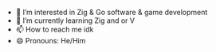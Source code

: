 - 👀 I’m interested in Zig & Go software & game development
- 🌱 I’m currently learning Zig and or V
- 📫 How to reach me idk
- 😄 Pronouns: He/Him

<!---
HaraldWik/HaraldWik is a ✨ special ✨ repository because its `README.md` (this file) appears on your GitHub profile.
You can click the Preview link to take a look at your changes.
--->
